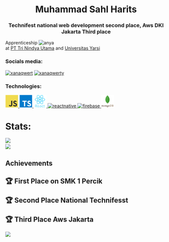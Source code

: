 <h1 align="center">Muhammad Sahl Harits</h1>
<h3 align="center">Technifest national web development second place, Aws DKI Jakarta Third place</h3>
<img align="right" alt="anya" width="400" src="https://media.tenor.com/2z7NVAVjM_YAAAAd/guts-berserk.gif"

Apprenticeship at [PT Tri Nindya Utama](https://www.banggasolution.com/) and [Universitas Yarsi](https://www.yarsi.ac.id/)

<h3 align="left">Socials media:</h3>
<p align="left">
<a href="https://twitter.com/xanaqwert" target="blank"><img align="center" src="https://raw.githubusercontent.com/rahuldkjain/github-profile-readme-generator/master/src/images/icons/Social/twitter.svg" alt="xanaqwert" height="30" width="40" /></a>
<a href="https://instagram.com/xanaqwerty" target="blank"><img align="center" src="https://raw.githubusercontent.com/rahuldkjain/github-profile-readme-generator/master/src/images/icons/Social/instagram.svg" alt="xanaqwerty" height="30" width="40" /></a>
</p>

<h3 align="left">Technologies:</h3>
<a href="https://developer.mozilla.org/en-US/docs/Web/JavaScript" target="_blank" rel="noreferrer"> <img src="https://raw.githubusercontent.com/devicons/devicon/master/icons/javascript/javascript-original.svg" alt="javascript" width="40" height="40"/> </a>
<a href="https://www.typescriptlang.org/" target="_blank" rel="noreferrer"> <img src="https://raw.githubusercontent.com/devicons/devicon/master/icons/typescript/typescript-original.svg" alt="typescript" width="40" height="40"/> </a> 
<a href="https://reactjs.org/" target="_blank" rel="noreferrer"> <img src="https://raw.githubusercontent.com/devicons/devicon/master/icons/react/react-original-wordmark.svg" alt="react" width="40" height="40"/> </a>
<a href="https://reactnative.dev/" target="_blank" rel="noreferrer"> <img src="https://reactnative.dev/img/header_logo.svg" alt="reactnative" width="40" height="40"/> </a> 
<a href="https://firebase.google.com/" target="_blank" rel="noreferrer"> <img src="https://www.vectorlogo.zone/logos/firebase/firebase-icon.svg" alt="firebase" width="40" height="40"/> </a>
<a href="https://www.mongodb.com/" target="_blank" rel="noreferrer"> <img src="https://raw.githubusercontent.com/devicons/devicon/master/icons/mongodb/mongodb-original-wordmark.svg" alt="mongodb" width="40" height="40"/> </a>   
<p align="left">   </p>

# Stats:
![](https://github-readme-stats.vercel.app/api?username=xanaqwert&theme=dark&hide_border=true&include_all_commits=false&count_private=false)<br/>
![](https://github-readme-streak-stats.herokuapp.com/?user=xanaqwert&theme=dark&hide_border=true)<br/>

## Achievements 
🏆 First Place on SMK 1 Percik <br/>
<br/>
🏆 Second Place National Technifesst <br/>
<br/>
🏆 Third Place Aws Jakarta <br/>
---
[![](https://visitcount.itsvg.in/api?id=xanaqwert&icon=0&color=0)](https://visitcount.itsvg.in)
